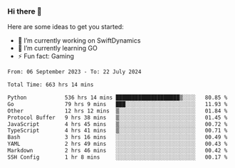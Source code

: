 ### Hi there 👋

Here are some ideas to get you started:

- 🔭 I’m currently working on SwiftDynamics
- 🌱 I’m currently learning GO
-  ⚡ Fun fact: Gaming
  
  <!--
- 👯 I’m looking to collaborate on ...
- 🤔 I’m looking for help with ...
- 💬 Ask me about ...
- 📫 How to reach me: ...
- 😄 Pronouns: ...
-->

<!--START_SECTION:waka-->

```txt
From: 06 September 2023 - To: 22 July 2024

Total Time: 663 hrs 14 mins

Python            536 hrs 14 mins ████████████████████▒░░░░   80.85 %
Go                79 hrs 9 mins   ███░░░░░░░░░░░░░░░░░░░░░░   11.93 %
Other             12 hrs 12 mins  ▒░░░░░░░░░░░░░░░░░░░░░░░░   01.84 %
Protocol Buffer   9 hrs 38 mins   ▒░░░░░░░░░░░░░░░░░░░░░░░░   01.45 %
JavaScript        4 hrs 45 mins   ▒░░░░░░░░░░░░░░░░░░░░░░░░   00.72 %
TypeScript        4 hrs 41 mins   ▒░░░░░░░░░░░░░░░░░░░░░░░░   00.71 %
Bash              3 hrs 16 mins   ░░░░░░░░░░░░░░░░░░░░░░░░░   00.49 %
YAML              2 hrs 49 mins   ░░░░░░░░░░░░░░░░░░░░░░░░░   00.43 %
Markdown          2 hrs 46 mins   ░░░░░░░░░░░░░░░░░░░░░░░░░   00.42 %
SSH Config        1 hr 8 mins     ░░░░░░░░░░░░░░░░░░░░░░░░░   00.17 %
```

<!--END_SECTION:waka-->
